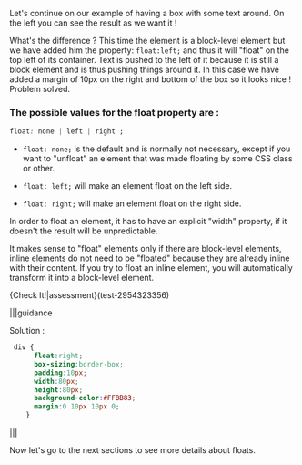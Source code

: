 Let's continue on our example of having a box with some text around. On the left you can see the result as we want it !

What's the difference ? This time the element is a block-level element but we have added him the property: `float:left;` and thus it will "float" on the top left of its container. Text is pushed to the left of it because it is still a block element and is thus pushing things around it. In this case we have added a margin of 10px on the right and bottom of the box so it looks nice ! Problem solved.

### The possible values for the float property are :

```css
float: none | left | right ;
```

- `float: none;` is the default and is normally not necessary, except if you want to "unfloat" an element that was made floating by some CSS class or other.

- `float: left;` will make an element float on the left side.

- `float: right;` will make an element float on the right side.

In order to float an element, it has to have an explicit "width" property, if it doesn't the result will be unpredictable.

It makes sense to "float" elements only if there are block-level elements, inline elements do not need to be "floated" because they are already inline with their content. If you try to float an inline element, you will automatically transform it into a block-level element.


{Check It!|assessment}(test-2954323356)

|||guidance

Solution :

```css
 div { 
      float:right; 
      box-sizing:border-box; 
      padding:10px; 
      width:80px; 
      height:80px; 
      background-color:#FFBB83; 
      margin:0 10px 10px 0; 
    }
```

|||


Now let's go to the next sections to see more details about floats.